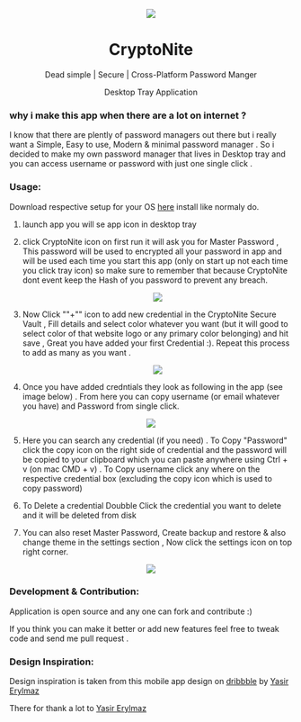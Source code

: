 <div>
<p align="center">
   <img src="https://i.imgur.com/tLG6Inw.png"> 
</p>

<p align="center">
    <h1 align="center">CryptoNite</h1>
    <p align="center">Dead simple | Secure | Cross-Platform Password Manger </p>
    <p align="center">Desktop Tray Application</p>
</p>
</div>

### why i make this app when there are a lot on internet ?

I  know that there are plently of password managers out there but i really want a Simple, Easy to use, Modern  & minimal password manager . So i decided to make my own password manager that lives in Desktop tray and you can access username or password with just one single click .

### Usage:



Download respective setup for your OS [here](https://github.com/arslanmughal5566/CryptoNite/releases) install like normaly do.

1.  launch app you will se app icon in desktop tray 

2. click CryptoNite icon on first run it will ask you for Master Password , This password will be used to encrypted all your password in app and will be used each time you start this app (only on start up not each time you click tray icon) so make sure to remember that because CryptoNite dont event keep the Hash of you password to prevent any breach. 
   
   <p align="center"> 
       <img src="https://i.imgur.com/0VTiIlJ.png">
   </p>

3. Now Click ""+"" icon to add new credential in the CryptoNite Secure Vault , Fill details and select color whatever you want (but it will good to select color of that website logo or any primary color belonging) and hit save , Great you have added your first Credential :). Repeat this process to add as many as you want .
   
   <p align="center">
    <img src="https://i.imgur.com/CXex9hN.png">
   </p>

4.  Once you have added credntials they look as following in the app (see image below) . From here you can copy username (or email whatever you have) and Password from single click.
   
   <p align="center">
    <img src="https://i.imgur.com/QQ1W3nk.png">
   </p>

5.  Here you can search any credential (if you need) . To Copy "Password" click the copy icon on the right side of credential and the password will be copied to your clipboard which you can paste anywhere using Ctrl + v (on mac CMD + v) . To Copy username click any where on the respective credential box (excluding the copy icon which is used to copy password)

6. To Delete a credential Doubble Click the credential you want to delete and it will be deleted from disk

7. You can also reset Master Password, Create backup and restore & also change theme in the settings section , Now click the settings icon on top right corner.

<p align="center">
 <img src="https://i.imgur.com/ymXt7IS.png">
</p>

### Development & Contribution:

Application is open source and any one can fork and contribute :)

If you think you can make it better or add new features feel free to tweak code and send me pull request .



### Design Inspiration:

Design inspiration is taken from this mobile app design on [dribbble](https://dribbble.com/shots/6155725-Password-Manager?utm_source=Clipboard_Shot&utm_campaign=yasir&utm_content=Password%20Manager&utm_medium=Social_Share) by [Yasir Erylmaz](https://www.instagram.com/yasirbugra/)

There for thank a lot to [Yasir Erylmaz](https://www.instagram.com/yasirbugra/)


